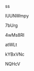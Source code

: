 ss
































lUUNWmpy
















7bUrg








4wMs8RI




atWLt


kYBxVNc

NQHcV
